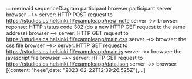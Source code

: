::: mermaid
    sequenceDiagram
        participant browser
        participant server
        browser -->> server: HTTP POST request to https://studies.cs.helsinki.fi/exampleapp/new_note
        server ->> browser: reponse: HTTP status code 302 (do a new HTTP GET request to the same address)
        browser --> server:  HTTP GET request to https://studies.cs.helsinki.fi/exampleapp/main.css
        server ->> browser: the css file
        browser -->> server:  HTTP GET request to https://studies.cs.helsinki.fi/exampleapp/main.js
        server ->> browser: the javascript file
        browser -->> server:  HTTP GET request to https://studies.cs.helsinki.fi/exampleapp/data.json
        server ->> browser: [{content: "heee",date: "2023-02-22T12:39:26.525Z"},...]
        